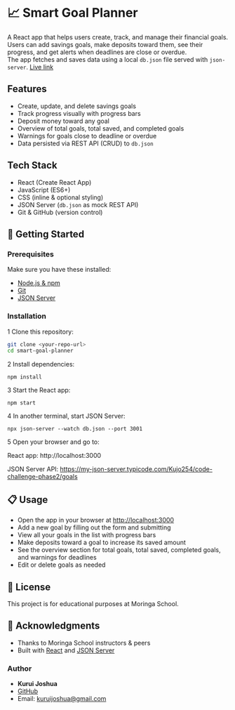 # 📈 Smart Goal Planner

A React app that helps users create, track, and manage their financial goals.  
Users can add savings goals, make deposits toward them, see their progress, and get alerts when deadlines are close or overdue.  
The app fetches and saves data using a local `db.json` file served with `json-server`.
[Live link](https://smartgoalfinder.netlify.app/)


##  Features

-  Create, update, and delete savings goals
-  Track progress visually with progress bars
-  Deposit money toward any goal
-  Overview of total goals, total saved, and completed goals
-  Warnings for goals close to deadline or overdue
-  Data persisted via REST API (CRUD) to `db.json`
##  Tech Stack

- React (Create React App)
- JavaScript (ES6+)
- CSS (inline & optional styling)
- JSON Server (`db.json` as mock REST API)
- Git & GitHub (version control)
## 🧰 Getting Started

### Prerequisites
Make sure you have these installed:
- [Node.js & npm](https://nodejs.org/)
- [Git](https://git-scm.com/)
- [JSON Server](https://www.npmjs.com/package/json-server)

### Installation

1 Clone this repository:
```bash
git clone <your-repo-url>
cd smart-goal-planner
```
2 Install dependencies:
```
npm install
```
3 Start the React app:
```
npm start
```
4 In another terminal, start JSON Server:
```
npx json-server --watch db.json --port 3001
```
5 Open your browser and go to:

React app: http://localhost:3000

JSON Server API: https://my-json-server.typicode.com/Kujo254/code-challenge-phase2/goals
## 📋 Usage

- Open the app in your browser at [http://localhost:3000](http://localhost:3000)
- Add a new goal by filling out the form and submitting
- View all your goals in the list with progress bars
- Make deposits toward a goal to increase its saved amount
- See the overview section for total goals, total saved, completed goals, and warnings for deadlines
- Edit or delete goals as needed
## 📜 License

This project is for educational purposes at Moringa School.

## 🙌 Acknowledgments

- Thanks to Moringa School instructors & peers
- Built with [React](https://reactjs.org/) and [JSON Server](https://github.com/typicode/json-server)
### Author
- **Kurui Joshua**
- [GitHub](https://github.com/Kujo254)
- Email: kuruijoshua@gmail.com

